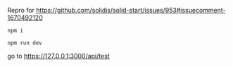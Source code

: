 
Repro for https://github.com/solidjs/solid-start/issues/953#issuecomment-1670492120

`npm i`

`npm run dev`


go to https://127.0.0.1:3000/api/test